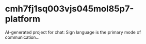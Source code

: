 # cmh7fj1sq003vjs045mol85p7-platform
AI-generated project for chat: Sign language is the primary mode of communication...
